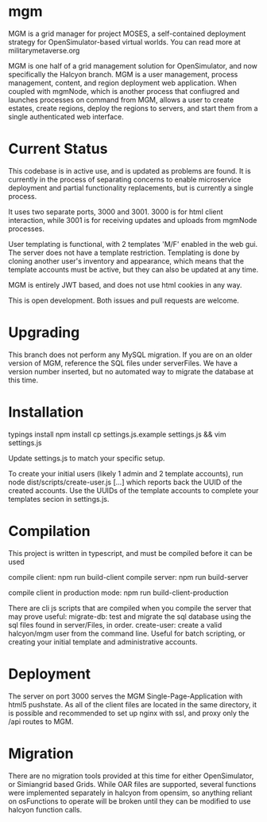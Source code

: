 # mgm

MGM is a grid manager for project MOSES, a self-contained deployment strategy for OpenSimulator-based virtual worlds.  You can read more at militarymetaverse.org

MGM is one half of a grid management solution for OpenSimulator, and now specifically the Halcyon branch.  MGM is a user management, process management, content, and region deployment web application.  When coupled with mgmNode, which is another process that confiugred and launches processes on command from MGM, allows a user to create estates, create regions, deploy the regions to servers, and start them from a single authenticated web interface.

# Current Status

This codebase is in active use, and is updated as problems are found.  It is currently in the process of separating concerns to enable microservice deployment and partial functionality replacements, but is currently a single process.

It uses two separate ports, 3000 and 3001.  3000 is for html client interaction, while 3001 is for receiving updates and uploads from mgmNode processes.

User templating is functional, with 2 templates 'M/F' enabled in the web gui.  The server does not have a template restriction.  Templating is done by cloning another user's inventory and appearance, which means that the template accounts must be active, but they can also be updated at any time.

MGM is entirely JWT based, and does not use html cookies in any way.

This is open development.  Both issues and pull requests are welcome.

# Upgrading

This branch does not perform any MySQL migration.  If you are on an older version of MGM, reference the SQL files under serverFiles.  We have a version number inserted, but no automated way to migrate the database at this time.

# Installation

typings install
npm install
cp settings.js.example settings.js && vim settings.js

Update settings.js to match your specific setup.

To create your initial users (likely 1 admin and 2 template accounts), run node dist/scripts/create-user.js [...] which reports back the UUID of the created accounts.  Use the UUIDs of the template accounts to complete your templates secion in settings.js.

# Compilation

This project is written in typescript, and must be compiled before it can be used

compile client: npm run build-client
compile server: npm run build-server

compile client in production mode:  npm run build-client-production

There are cli js scripts that are compiled when you compile the server that may prove useful:
  migrate-db: test and migrate the sql database using the sql files found in server/Files, in order.
  create-user: create a valid halcyon/mgm user from the command line.  Useful for batch scripting, or creating your initial template and administrative accounts.

# Deployment

The server on port 3000 serves the MGM Single-Page-Application with html5 pushstate.  As all of the client files are located in the same directory, it is possible and recommended to set up nginx with ssl, and proxy only the /api routes to MGM.
 

# Migration

There are no migration tools provided at this time for either OpenSimulator, or Simiangrid based Grids.  While OAR files are supported, several functions were implemented separately in halcyon from opensim, so anything reliant on osFunctions to operate will be broken until they can be modified to use halcyon function calls.
